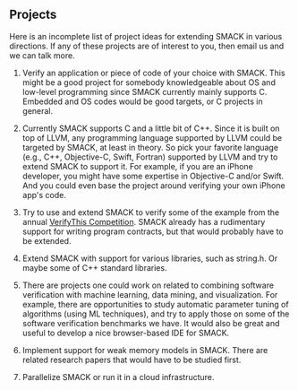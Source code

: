 ## Projects


Here is an incomplete list of project ideas for extending SMACK in
various directions. If any of these projects are of interest to you,
then email us and we can talk more.

1. Verify an application or piece of code of your choice with SMACK.
This might be a good project for somebody knowledgeable about OS and
low-level programming since SMACK currently mainly supports C.
Embedded and OS codes would be good targets, or C projects in general. 

2. Currently SMACK supports C and a little bit of C++. Since it is
built on top of LLVM, any programming language supported by LLVM could
be targeted by SMACK, at least in theory. So pick your favorite language
(e.g., C++, Objective-C, Swift, Fortran) supported by LLVM and try to extend
SMACK to support it. For example, if you are an iPhone developer, you
might have some expertise in Objective-C and/or Swift. And you could
even base the project around verifying your own iPhone app's code.

3. Try to use and extend SMACK to verify some of the example from the
annual [VerifyThis Competition](http://verifythis.ethz.ch).
SMACK already has a rudimentary support for writing program contracts,
but that would probably have to be extended.

4. Extend SMACK with support for various libraries, such as string.h.
Or maybe some of C++ standard libraries.

5. There are projects one could work on related to combining software
verification with machine learning, data mining, and visualization.
For example, there are opportunities to study automatic parameter tuning of
algorithms (using ML techniques), and try to apply those on some of the
software verification benchmarks we have. It would also be great and
useful to develop a nice browser-based IDE for SMACK.

6. Implement support for weak memory models in SMACK. There are related
research papers that would have to be studied first.

7. Parallelize SMACK or run it in a cloud infrastructure.


